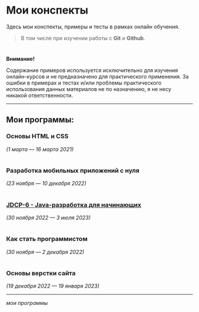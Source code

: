 # Мои конспекты
Здесь мои конспекты, примеры и тесты в рамках онлайн обучения.
>	В том числе при изучении работы с **Git** и **Github**.
#
**Внимание!** 

Содержание примеров используется исключительно для изучения онлайн-курсов и не предназначено для практического применения.
За ошибки в примерах и тестах и/или проблемы практического использования данных материалов не по назначению, я не несу никакой ответственности.
***
## Мои программы:

### Основы HTML и CSS
*(1 марта — 16 марта 2021)*
#

### Разработка мобильных приложений с нуля
*(23 ноября — 10 декабря 2022)*
#

### [JDCP-6 - Java-разработка для начинающих](./JDCP-6/README.md)
*(30 ноября 2022 — 3 июля 2023)*
#

### Как стать программистом
*(30 ноября — 2 декабря 2022)*
#

### Основы верстки сайта
*(19 декабря 2022 — 19 января 2023)*

---
*мои программы*
